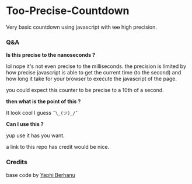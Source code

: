 # Too-Precise-Countdown

Very basic countdown using javascript with ~~too~~ high precision.

### Q&A

**Is this precise to the nanoseconds ?**

lol nope it's not even precise to the milliseconds.
the precision is limited by how precise javascript is able to get the current time (to the second) and how long it take for your browser to execute the javascript of the page.

you could expect this counter to be precise to a 10th of a second.

**then what is the point of this ?**

It look cool I guess `¯\_(ツ)_/¯`

**Can I use this ?**

yup use it has you want.

a link to this repo has credit would be nice.

### Credits

base code by [Yaphi Berhanu](https://www.sitepoint.com/build-javascript-countdown-timer-no-dependencies/)
